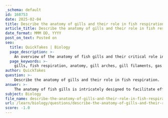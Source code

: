 ```yaml
---
_schema: default
id: 168753
date: 2025-02-04
title: Describe the anatomy of gills and their role in fish respiration.
article_title: Describe the anatomy of gills and their role in fish respiration.
date_format: MMM DD, YYYY
post_on_text: Posted on
seo:
  title: QuickTakes | Biology
  page_description: >-
    An overview of the anatomy of fish gills and their critical role in respiration, detailing their structure, function, and adaptations for efficient gas exchange in aquatic environments.
  page_keywords: >-
    gills, fish respiration, anatomy, gill arches, gill filaments, gas exchange, operculum, aquatic organisms, oxygen absorption, diffusion, water flow mechanism, adaptations, survival
author: QuickTakes
question: >-
    Describe the anatomy of gills and their role in fish respiration.
answer: >-
    The anatomy of fish gills is intricately designed to facilitate efficient gas exchange, which is essential for the survival of aquatic organisms. Here’s a detailed overview of their structure and function:\n\n### Anatomy of Fish Gills\n\n1. **Gill Structure**:\n   - Fish gills are typically composed of several key components, including gill arches, gill filaments, and gill rakers.\n   - Each fish usually has **three gill arches** on each side, which support the gill filaments where gas exchange occurs.\n   - The **gill filaments** are thin, elongated structures that increase the surface area available for gas exchange. They are covered in tiny, finger-like projections called **lamellae**, which further enhance the surface area and facilitate oxygen absorption.\n\n2. **Coloration**:\n   - Gills are often dark in color, indicating a rich blood supply. This coloration is crucial as it reflects the presence of numerous blood vessels that transport oxygen and carbon dioxide.\n\n3. **Operculum**:\n   - The **operculum** is a bony flap that covers and protects the gills. It plays a vital role in regulating water flow over the gills during respiration. When fish close their mouths and raise the operculum, it creates a pressure difference that helps draw water in and over the gills.\n\n### Role in Fish Respiration\n\n1. **Water Flow Mechanism**:\n   - Fish intake water by closing the back of their throat and forcing it over the gills. This process is often referred to as "bolting" water.\n   - The movement of water over the gills allows for the absorption of oxygen from the water and the expulsion of carbon dioxide, which is a waste product of cellular respiration.\n\n2. **Gas Exchange Process**:\n   - The gills operate on the principle of diffusion, where oxygen moves from the water (where it is at a higher concentration) into the blood (where it is at a lower concentration), and carbon dioxide moves in the opposite direction.\n   - The thin walls of the gill filaments provide a short diffusion pathway, which is essential for efficient gas exchange.\n\n3. **Adaptations for Efficiency**:\n   - The large surface area to volume ratio of the gill filaments and lamellae is a critical adaptation that maximizes the amount of gas exchanged.\n   - The continuous flow of water over the gills ensures that oxygen is constantly available, which is particularly important for species like sharks that require continuous swimming to maintain water flow.\n\n### Conclusion\n\nIn summary, fish gills are specialized structures that play a crucial role in respiration by facilitating gas exchange in an aquatic environment. Their anatomy, including the arrangement of gill arches, filaments, and the protective operculum, is finely tuned to optimize the intake of oxygen and the removal of carbon dioxide, ensuring the survival of fish in their habitats. Understanding the structure and function of gills is essential for studying fish biology and physiology.
subject: Biology
file_name: describe-the-anatomy-of-gills-and-their-role-in-fish-respiration.md
url: /learn/biology/questions/describe-the-anatomy-of-gills-and-their-role-in-fish-respiration
score: -1.0
---
```


&nbsp;